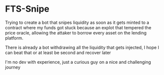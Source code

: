 # FTS-Snipe

Trying to create a bot that snipes liquidity as soon as it gets minted to a contract where my funds got stuck because an explot that tempered the price oracle, allowing the attaker to borrow every asset on the lending platform. 

There is already a bot withdrawing all the liquidity that gets injected, I hope I can beat that or at least be second and recover later

I'm no dev with experience, just a curious guy on a nice and challenging journey 